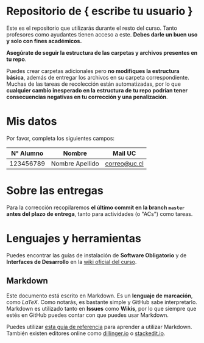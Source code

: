 # Repositorio de { escribe tu usuario }

Este es el repositorio que utilizarás durante el resto del curso. Tanto profesores como ayudantes tienen acceso a este. **Debes darle un buen uso y solo con fines académicos.**

**Asegúrate de seguir la estructura de las carpetas y archivos presentes en tu repo**. 

Puedes crear carpetas adicionales pero **no modifiques la estructura básica**, además de entregar los archivos en su carpeta correspondiente. Muchas de las tareas de recolección están automatizadas, por lo que **cualquier cambio inesperado en la estructura de tu repo podrían tener consecuencias negativas en tu corrección y una penalización**.

# Mis datos

Por favor, completa los siguientes campos:

| N° Alumno | Nombre | Mail UC |
| :-: | :-: | :-: |
| 123456789 | Nombre Apellido | correo@uc.cl |

# Sobre las entregas

Para la corrección recopilaremos **el último commit en la branch `master` antes del plazo de entrega**, tanto para actividades (o "ACs") como tareas.

# Lenguajes y herramientas

Puedes encontrar las guías de instalación de **Software Obligatorio** y de **Interfaces de Desarrollo** en la [wiki oficial del curso](https://github.com/IIC2233-2016-02/Syllabus/wiki).

## Markdown

Este documento está escrito en Markdown. Es un **lenguaje de marcación**, como *LaTeX*. Como notarás, es bastante simple y GitHub sabe interpretarlo. Markdown es utilizado tanto en **Issues** como **Wikis**, por lo que siempre que estés en GitHub puedes contar con que puedes usar Markdown.

Puedes utilizar [esta guía de referencia](https://github.com/adam-p/markdown-here/wiki/Markdown-Cheatsheet) para aprender a utilizar Markdown. También existen editores online como [dillinger.io](http://dillinger.io/) o [stackedit.io](https://stackedit.io).